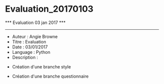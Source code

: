 # Evaluation_20170103

*** Evaluation 03 jan 2017 ***
******************************

- Auteur : Angie Browne
- Titre : Evaluation
- Date : 03/01/2017
- Language : Python
- Description :

* Création d'une branche style

* Création d'une branche questionnaire	
